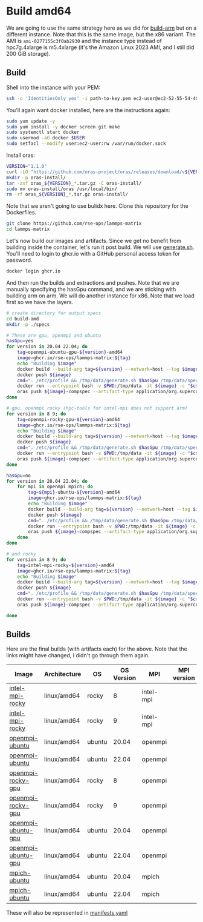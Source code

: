 # Build amd64

We are going to use the same strategy here as we did for [build-arm](../build-arm) but on a different instance.
Note that this is the same image, but the x86 variant. The AMI is `ami-0277155c3f0ab2930` and the instance type instead of hpc7g.4xlarge 
is m5.4xlarge (it's the Amazon Linux 2023 AMI, and I still did 200 GiB storage).

## Build

Shell into the instance with your PEM:

```bash
ssh -o 'IdentitiesOnly yes' -i path-to-key.pem ec2-user@ec2-52-55-54-40.compute-1.amazonaws.com
```

You'll again want docker installed, here are the instructions again:

```bash
sudo yum update -y
sudo yum install -y docker screen git make
sudo systemctl start docker
sudo usermod -aG docker $USER
sudo setfacl --modify user:ec2-user:rw /var/run/docker.sock
```

Install oras:

```bash
VERSION="1.1.0"
curl -LO "https://github.com/oras-project/oras/releases/download/v${VERSION}/oras_${VERSION}_linux_amd64.tar.gz"
mkdir -p oras-install/
tar -zxf oras_${VERSION}_*.tar.gz -C oras-install/
sudo mv oras-install/oras /usr/local/bin/
rm -rf oras_${VERSION}_*.tar.gz oras-install/
```

Note that we aren't going to use bulidx here. Clone this repository for the Dockerfiles.

```bash
git clone https://github.com/rse-ops/lammps-matrix
cd lammps-matrix
```

Let's now build our images and artifacts. Since we get no benefit from building inside the container, let's run it post build.
We will use [generate.sh](generate.sh). You'll need to login to ghcr.io with a GitHub personal access token for password.

```bash
docker login ghcr.io
```

And then run the builds and extractions and pushes. Note that we are manually specifying the hasGpu command, and we are sticking with building arm on arm. We will do another instance for x86. Note that we load first so we have the layers.

```bash
# create directory for output specs
cd build-amd
mkdir -p ./specs

# These are gpu, openmpi and ubuntu
hasGpu=yes
for version in 20.04 22.04; do
    tag=openmpi-ubuntu-gpu-${version}-amd64
    image=ghcr.io/rse-ops/lammps-matrix:${tag}
    echo "Building $image"
    docker build --build-arg tag=${version} --network=host --tag $image ../openmpi-ubuntu-gpu/
    docker push ${image}
    cmd=". /etc/profile && /tmp/data/generate.sh $hasGpu /tmp/data/specs/compspec-${tag}.json"
    docker run --entrypoint bash -v $PWD:/tmp/data -it ${image} -c "$cmd"
    oras push ${image}-compspec --artifact-type application/org.supercontainers.compspec ./specs/compspec-${tag}.json:application/org.supercontainers.compspec
done

# gpu, openmpi rocky (hpc-tools for intel-mpi does not support arm)
for version in 8 9; do
    tag=openmpi-rocky-gpu-${version}-amd64
    image=ghcr.io/rse-ops/lammps-matrix:${tag}
    echo "Building $image"
    docker build --build-arg tag=${version} --network=host --tag $image ../openmpi-rocky-gpu/
    docker push ${image}
    cmd=". /etc/profile && /tmp/data/generate.sh $hasGpu /tmp/data/specs/compspec-${tag}.json"
    docker run --entrypoint bash -v $PWD:/tmp/data -it ${image} -c "$cmd"
    oras push ${image}-compspec --artifact-type application/org.supercontainers.compspec ./specs/compspec-${tag}.json:application/org.supercontainers.compspec
done

hasGpu=no
for version in 20.04 22.04; do
    for mpi in openmpi mpich; do
        tag=${mpi}-ubuntu-${version}-amd64
        image=ghcr.io/rse-ops/lammps-matrix:${tag}
        echo "Building $image"
        docker build --build-arg tag=${version} --network=host --tag $image ../${mpi}-ubuntu/
        docker push ${image}
        cmd=". /etc/profile && /tmp/data/generate.sh $hasGpu /tmp/data/specs/compspec-${tag}.json"
        docker run --entrypoint bash -v $PWD:/tmp/data -it ${image} -c "$cmd"
        oras push ${image}-compspec --artifact-type application/org.supercontainers.compspec ./specs/compspec-${tag}.json:application/org.supercontainers.compspec
    done
done

# and rocky
for version in 8 9; do
    tag=intel-mpi-rocky-${version}-amd64
    image=ghcr.io/rse-ops/lammps-matrix:${tag}
    echo "Building $image"
    docker build --build-arg tag=${version} --network=host --tag $image ../intel-mpi-rocky/
    docker push ${image}
    cmd=". /etc/profile && /tmp/data/generate.sh $hasGpu /tmp/data/specs/compspec-${tag}.json"
    docker run --entrypoint bash -v $PWD:/tmp/data -it ${image} -c "$cmd"
    oras push ${image}-compspec --artifact-type application/org.supercontainers.compspec ./specs/compspec-${tag}.json:application/org.supercontainers.compspec

done
```

## Builds

Here are the final builds (with artifacts each) for the above. Note that the links might have changed, I didn't go through them again.

| Image               | Architecture | OS    | OS Version | MPI     | MPI version | GPU |
|---------------------|--------------|-------|------------|---------|-------------|-----|
| [intel-mpi-rocky](https://github.com/rse-ops/lammps-matrix/pkgs/container/lammps-matrix/169779744?tag=intel-mpi-rocky-8-amd64)            | linux/amd64  | rocky | 8          |intel-mpi|             | no  |
| [intel-mpi-rocky](https://github.com/rse-ops/lammps-matrix/pkgs/container/lammps-matrix/169782781?tag=intel-mpi-rocky-9-amd64)            | linux/amd64  | rocky | 9          |intel-mpi|             | no  |
| [openmpi-ubuntu](https://github.com/rse-ops/lammps-matrix/pkgs/container/lammps-matrix/169782423?tag=openmpi-ubuntu-20.04-amd64)          | linux/amd64  | ubuntu| 20.04      | openmpi |             | no  |
| [openmpi-ubuntu](https://github.com/rse-ops/lammps-matrix/pkgs/container/lammps-matrix/169782169?tag=openmpi-ubuntu-22.04-amd64)          | linux/amd64  | ubuntu| 22.04      | openmpi |             | no  |
| [openmpi-rocky-gpu](https://github.com/rse-ops/lammps-matrix/pkgs/container/lammps-matrix/169858346?tag=openmpi-rocky-gpu-8-amd64)        | linux/amd64  | rocky  | 8         | openmpi |             | yes |
| [openmpi-rocky-gpu](https://github.com/rse-ops/lammps-matrix/pkgs/container/lammps-matrix/169812970?tag=openmpi-rocky-gpu-9-amd64)        | linux/amd64  | rocky  | 9         | openmpi |             | yes |
| [openmpi-ubuntu-gpu](https://github.com/rse-ops/lammps-matrix/pkgs/container/lammps-matrix/169858346?tag=openmpi-ubuntu-gpu-20.04-amd64)  | linux/amd64  | ubuntu| 20.04      | openmpi |             | yes |
| [openmpi-ubuntu-gpu](https://github.com/rse-ops/lammps-matrix/pkgs/container/lammps-matrix/169812970?tag=openmpi-ubuntu-gpu-22.04-amd64)  | linux/amd64  | ubuntu| 22.04      | openmpi |             | yes |
| [mpich-ubuntu](https://github.com/rse-ops/lammps-matrix/pkgs/container/lammps-matrix/169781948?tag=mpich-ubuntu-20.04-amd64)              | linux/amd64  | ubuntu| 20.04      | mpich   |             | no  |
| [mpich-ubuntu](https://github.com/rse-ops/lammps-matrix/pkgs/container/lammps-matrix/169782384?tag=mpich-ubuntu-22.04-amd64)              | linux/amd64  | ubuntu| 22.04      | mpich   |             | no  |


These will also be represented in [manifests.yaml](../manifests.yaml)
